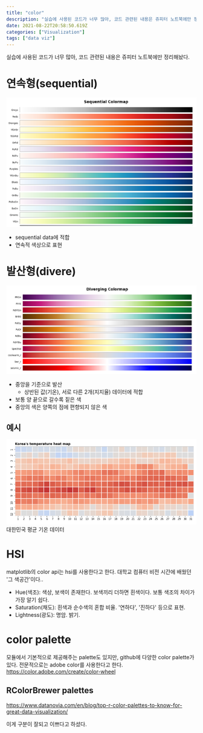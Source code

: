 ```yaml
---
title: "color"
description: "실습에 사용된 코드가 너무 많아, 코드 관련된 내용은 쥬피터 노트북에만 정리해놨다.sequential data에 적합연속적 색상으로 표현중앙을 기준으로 발산상반된 값(기온), 서로 다른 2개(지지율) 데이터에 적합보통 양 끝으로 갈수록 짙은 색중앙의 색은 양쪽의 점에 "
date: 2021-08-22T20:58:50.619Z
categories: ["Visualization"]
tags: ["data viz"]
---
```

실습에 사용된 코드가 너무 많아, 코드 관련된 내용은 쥬피터 노트북에만 정리해놨다.

# 연속형(sequential)
![](/assets/images/color/1664f5cb-f531-4880-8a67-6ff4ab15a674-image.png)
- sequential data에 적합
- 연속적 색상으로 표현

# 발산형(divere)
![](/assets/images/color/10cc8235-025a-4a1c-bbf1-5af971a84260-image.png)
- 중앙을 기준으로 발산
  - 상반된 값(기온), 서로 다른 2개(지지율) 데이터에 적합
- 보통 양 끝으로 갈수록 짙은 색
- 중앙의 색은 양쪽의 점에 편향되지 않은 색

## 예시
![](/assets/images/color/d218b671-672d-42dd-bd58-24e6073660a8-image.png)
대한민국 평균 기온 데이터

# HSI
matplotlib의 color api는 hsi를 사용한다고 한다. 대학교 컴퓨터 비전 시간에 배웠던 '그 색공간'이다..

- Hue(색조): 색상, 보색이 존재한다. 보색끼리 더하면 흰색이다. 보통 색조의 차이가 가장 알기 쉽다.
- Saturation(채도): 흰색과 순수색의 혼합 비율. '연하다', '진하다' 등으로 표현.
- Lightness(광도): 명암. 밝기.

# color palette
모듈에서 기본적으로 제공해주는 palette도 있지만, github에 다양한 color palette가 있다. 전문적으로는 adobe color를 사용한다고 한다.
https://color.adobe.com/create/color-wheel

## RColorBrewer palettes
https://www.datanovia.com/en/blog/top-r-color-palettes-to-know-for-great-data-visualization/

이게 구분이 잘되고 이쁘다고 하셨다. 



